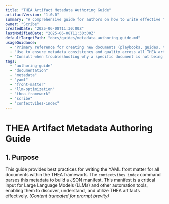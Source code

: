 ```yaml
---
title: "THEA Artifact Metadata Authoring Guide"
artifactVersion: "1.0.0"
summary: "A comprehensive guide for authors on how to write effective YAML front matter for THEA framework documents to optimize discoverability and usage by LLMs and automation tools like 'contextvibes index'."
owner: "Scribe"
createdDate: "2025-06-08T11:30:00Z"
lastModifiedDate: "2025-06-08T11:30:00Z"
defaultTargetPath: "docs/guides/metadata_authoring_guide.md"
usageGuidance:
  - "Primary reference for creating new documents (playbooks, guides, templates) for the THEA framework."
  - "Use to ensure metadata consistency and quality across all THEA artifacts."
  - "Consult when troubleshooting why a specific document is not being found or suggested correctly by an AI assistant."
tags:
  - "authoring-guide"
  - "documentation"
  - "metadata"
  - "yaml"
  - "front-matter"
  - "llm-optimization"
  - "thea-framework"
  - "scribe"
  - "contextvibes-index"
---
```


# THEA Artifact Metadata Authoring Guide

## 1. Purpose

This guide provides best practices for writing the YAML front matter for all documents within the THEA framework. The `contextvibes index` command parses this metadata to build a JSON manifest. This manifest is a critical input for Large Language Models (LLMs) and other automation tools, enabling them to discover, understand, and utilize THEA artifacts effectively.
*(Content truncated for prompt brevity)*
